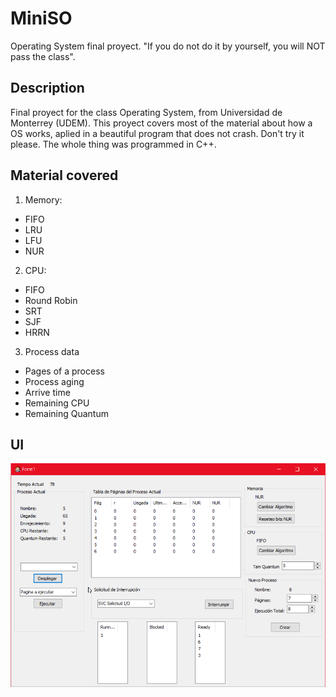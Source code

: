 # MiniSO
Operating System final proyect. "If you do not do it by yourself, you will NOT pass the class".

## Description
Final proyect for the class Operating System, from Universidad de Monterrey (UDEM).
This proyect covers most of the material about how a OS works, aplied in a beautiful program that does not crash. Don't try it please.
The whole thing was programmed in C++.

## Material covered
1. Memory:
- FIFO
- LRU
- LFU
- NUR

2. CPU:
- FIFO
- Round Robin
- SRT
- SJF
- HRRN

3. Process data
- Pages of a process
- Process aging
- Arrive time
- Remaining CPU
- Remaining Quantum

## UI
![alt text](https://raw.githubusercontent.com/JunaSalazar/MiniSO/master/Form1.png)
